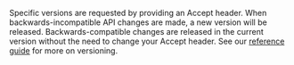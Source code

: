 Specific versions are requested by providing an Accept header. When
backwards-incompatible API changes are made, a new version will be released.
Backwards-compatible changes are released in the current version without the
need to change your Accept header.  See our
[reference guide](/api-documentation/docs/reference-guide#versioning)
for more on versioning.
